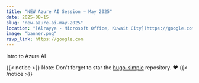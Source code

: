 ```yaml
---
title: "NEW Azure AI Session – May 2025"
date: 2025-08-15
slug: "new-azure-ai-may-2025"
location: "[Alrayya - Microsoft Office, Kuwait City](https://google.com)"
image: "banner.png"
rsvp_link: https://google.com
---
```


Intro to Azure AI 

{{< notice >}}
Note: Don't forget to star the [hugo-simple](https://github.com/maolonglong/hugo-simple) repository. ❤️
{{< /notice >}}